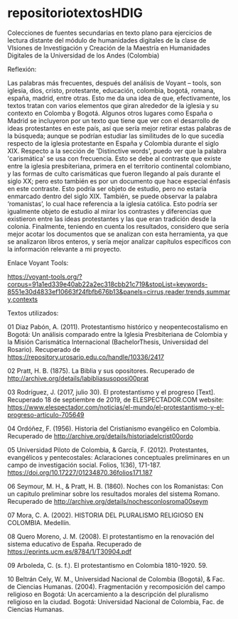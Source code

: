 # repositoriotextosHDIG
Colecciones de fuentes secundarias en texto plano para ejercicios de lectura distante del módulo de humanidades digitales de la clase de VIsiones de Investigación y Creación de la Maestría en Humanidades Digitales de la Universidad de los Andes (Colombia) 

Reflexión:

Las palabras más frecuentes, después del análisis de Voyant – tools, son iglesia, dios, cristo, protestante, educación,  colombia, bogotá, romana, españa, madrid, entre otras. Esto me da una idea de que, efectivamente, los textos tratan con varios elementos que giran alrededor de la iglesia y su contexto en Colomba y Bogotá. Algunos otros lugares como España o Madrid se incluyeron por un texto que tiene que ver con el desarrollo de ideas protestantes en este país, así que sería mejor retirar estas palabras de la búsqueda; aunque se podrían estudiar las similitudes de lo que sucedía respecto de la iglesia protestante en España y Colombia durante el siglo XIX. Respecto a la sección de 'Distinctive words', puedo ver que la palabra 'carismática' se usa con frecuencia. Esto se debe al contraste que existe entre la iglesia presbiteriana, primera en el territorio continental colombiano, y las formas de culto carismáticas que fueron llegando al país durante el siglo XX; pero esto también es por un documento que hace especial énfasis en este contraste. Esto podría ser objeto de estudio, pero no estaría enmarcado dentro del siglo XIX. También, se puede observar la palabra ‘romanistas’, lo cual hace referencia a la iglesia católica. Esto podría ser igualmente objeto de estudio al mirar los contrastes y diferencias que existieron entre las ideas protestantes y las que eran tradición desde la colonia. Finalmente, teniendo en cuenta los resultados, considero que sería mejor acotar los documentos que se analizan con esta herramienta, ya que se analizaron libros enteros, y sería mejor analizar capítulos específicos con la información relevante a mi proyecto. 

 

Enlace Voyant Tools: 

https://voyant-tools.org/?corpus=91a1ed339e40ab22a2ec318cbb21c719&stopList=keywords-8551e30d4833ef10663f24fbfb676b13&panels=cirrus,reader,trends,summary,contexts 

Textos utilizados:

01 Diaz Pabón, A. (2011). Protestantismo histórico y neopentecostalismo en Bogotá: Un análisis comparado entre la Iglesia Presbiteriana de Colombia y la Misión Carismática Internacional (BachelorThesis, Universidad del Rosario). Recuperado de https://repository.urosario.edu.co/handle/10336/2417

02 Pratt, H. B. (1875). La Biblia y sus opositores. Recuperado de http://archive.org/details/labibliasusoposi00prat

03 Rodríguez, J. (2017, julio 30). El protestantismo y el progreso [Text]. Recuperado 18 de septiembre de 2019, de ELESPECTADOR.COM website: https://www.elespectador.com/noticias/el-mundo/el-protestantismo-y-el-progreso-articulo-705649

04 Ordóñez, F. (1956). Historia del Cristianismo evangélico en Colombia. Recuperado de http://archive.org/details/historiadelcrist00ordo

05 Universidad Piloto de Colombia, & García, F. (2012). Protestantes, evangélicos y pentecostales: Aclaraciones conceptuales preliminares en un campo de investigación social. Folios, 1(36), 171-187. https://doi.org/10.17227/01234870.36folios171.187

06 Seymour, M. H., & Pratt, H. B. (1860). Noches con los Romanistas: Con un capitulo preliminar sobre los resultados morales del sistema Romano. Recuperado de http://archive.org/details/nochesconlosroma00seym

07 Mora, C. A. (2002). HISTORIA DEL PLURALISMO RELIGIOSO EN COLOMBIA. Medellín.

08 Quero Moreno, J. M. (2008). El protestantismo en la renovación del sistema educativo de España. Recuperado de https://eprints.ucm.es/8784/1/T30904.pdf

09 Arboleda, C. (s. f.). El protestantismo en Colombia 1810-1920. 59.

10 Beltrán Cely, W. M., Universidad Nacional de Colombia (Bogotá), & Fac. de Ciencias Humanas. (2004). Fragmentación y recomposición del campo religioso en Bogotá: Un acercamiento a la descripción del pluralismo religioso en la ciudad. Bogotá: Universidad Nacional de Colombia, Fac. de Ciencias Humanas.
